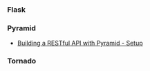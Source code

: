 



### Flask



### Pyramid
- [Building a RESTful API with Pyramid - Setup](https://zaiste.net/building_a_restful_api_with_pyramid_setup/)

### Tornado


###
